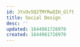 ```yaml
---
id: JYvOv5Q2TMYRwQIH_Glft
title: Social Design
desc: ''
updated: 1644961726970
created: 1644961726970
---
```



